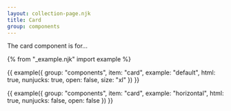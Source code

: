 ```yaml
---
layout: collection-page.njk
title: Card
group: components
---
```


The card component is for...

{% from "_example.njk" import example %}

{{ example({ group: "components", item: "card", example: "default", html: true, nunjucks: true, open: false, size: "xl" }) }}

{{ example({ group: "components", item: "card", example: "horizontal", html: true, nunjucks: false, open: false }) }}
